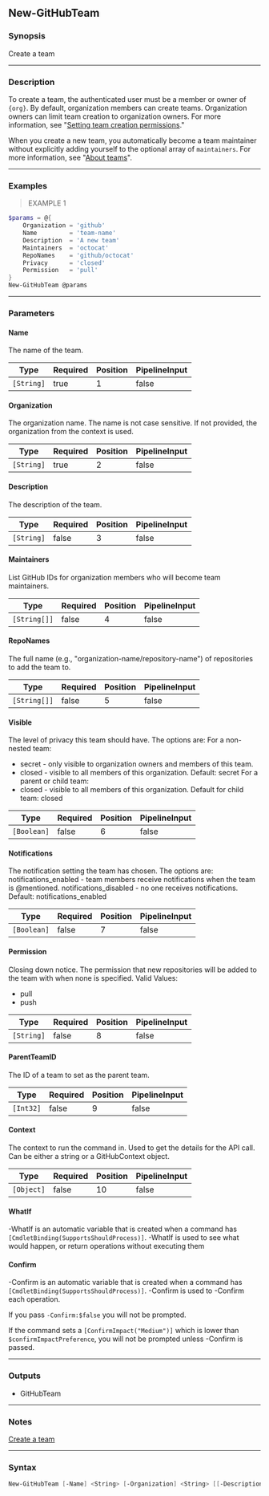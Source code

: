 New-GitHubTeam
--------------

### Synopsis
Create a team

---

### Description

To create a team, the authenticated user must be a member or owner of `{org}`. By default, organization members can create teams.
Organization owners can limit team creation to organization owners. For more information, see
"[Setting team creation permissions](https://docs.github.com/articles/setting-team-creation-permissions-in-your-organization)."

When you create a new team, you automatically become a team maintainer without explicitly adding yourself to the optional array of
`maintainers`. For more information, see
"[About teams](https://docs.github.com/github/setting-up-and-managing-organizations-and-teams/about-teams)".

---

### Examples
> EXAMPLE 1

```PowerShell
$params = @{
    Organization = 'github'
    Name         = 'team-name'
    Description  = 'A new team'
    Maintainers  = 'octocat'
    RepoNames    = 'github/octocat'
    Privacy      = 'closed'
    Permission   = 'pull'
}
New-GitHubTeam @params
```

---

### Parameters
#### **Name**
The name of the team.

|Type      |Required|Position|PipelineInput|
|----------|--------|--------|-------------|
|`[String]`|true    |1       |false        |

#### **Organization**
The organization name. The name is not case sensitive.
If not provided, the organization from the context is used.

|Type      |Required|Position|PipelineInput|
|----------|--------|--------|-------------|
|`[String]`|true    |2       |false        |

#### **Description**
The description of the team.

|Type      |Required|Position|PipelineInput|
|----------|--------|--------|-------------|
|`[String]`|false   |3       |false        |

#### **Maintainers**
List GitHub IDs for organization members who will become team maintainers.

|Type        |Required|Position|PipelineInput|
|------------|--------|--------|-------------|
|`[String[]]`|false   |4       |false        |

#### **RepoNames**
The full name (e.g., "organization-name/repository-name") of repositories to add the team to.

|Type        |Required|Position|PipelineInput|
|------------|--------|--------|-------------|
|`[String[]]`|false   |5       |false        |

#### **Visible**
The level of privacy this team should have. The options are:
For a non-nested team:
* secret - only visible to organization owners and members of this team.
* closed - visible to all members of this organization.
Default: secret
For a parent or child team:
* closed - visible to all members of this organization.
Default for child team: closed

|Type       |Required|Position|PipelineInput|
|-----------|--------|--------|-------------|
|`[Boolean]`|false   |6       |false        |

#### **Notifications**
The notification setting the team has chosen. The options are:
notifications_enabled - team members receive notifications when the team is @mentioned.
notifications_disabled - no one receives notifications.
Default: notifications_enabled

|Type       |Required|Position|PipelineInput|
|-----------|--------|--------|-------------|
|`[Boolean]`|false   |7       |false        |

#### **Permission**
Closing down notice. The permission that new repositories will be added to the team with when none is specified.
Valid Values:

* pull
* push

|Type      |Required|Position|PipelineInput|
|----------|--------|--------|-------------|
|`[String]`|false   |8       |false        |

#### **ParentTeamID**
The ID of a team to set as the parent team.

|Type     |Required|Position|PipelineInput|
|---------|--------|--------|-------------|
|`[Int32]`|false   |9       |false        |

#### **Context**
The context to run the command in. Used to get the details for the API call.
Can be either a string or a GitHubContext object.

|Type      |Required|Position|PipelineInput|
|----------|--------|--------|-------------|
|`[Object]`|false   |10      |false        |

#### **WhatIf**
-WhatIf is an automatic variable that is created when a command has ```[CmdletBinding(SupportsShouldProcess)]```.
-WhatIf is used to see what would happen, or return operations without executing them
#### **Confirm**
-Confirm is an automatic variable that is created when a command has ```[CmdletBinding(SupportsShouldProcess)]```.
-Confirm is used to -Confirm each operation.

If you pass ```-Confirm:$false``` you will not be prompted.

If the command sets a ```[ConfirmImpact("Medium")]``` which is lower than ```$confirmImpactPreference```, you will not be prompted unless -Confirm is passed.

---

### Outputs
* GitHubTeam

---

### Notes
[Create a team](https://docs.github.com/rest/teams/teams#create-a-team)

---

### Syntax
```PowerShell
New-GitHubTeam [-Name] <String> [-Organization] <String> [[-Description] <String>] [[-Maintainers] <String[]>] [[-RepoNames] <String[]>] [[-Visible] <Boolean>] [[-Notifications] <Boolean>] [[-Permission] <String>] [[-ParentTeamID] <Int32>] [[-Context] <Object>] [-WhatIf] [-Confirm] [<CommonParameters>]
```
